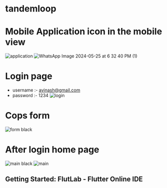 # tandemloop
# Mobile Application icon in the mobile view
![application](https://github.com/Avinashkumar1307/Tandemloop-assignment/assets/121241717/3e8eb68c-beb1-4306-9cf9-42f33c8747e7)
![WhatsApp Image 2024-05-25 at 6 32 40 PM (1)](https://github.com/Avinashkumar1307/Tandemloop-assignment/assets/121241717/fecf8be5-1667-4b63-b25e-c728b7ab39a8)
# Login page 
- username :- avinash@gmail.com
- password :- 1234
![login](https://github.com/Avinashkumar1307/Tandemloop-assignment/assets/121241717/b912b007-0f77-4665-8025-e73fb35469ba)
# Cops form
![form black](https://github.com/Avinashkumar1307/Tandemloop-assignment/assets/121241717/f1c76827-e77c-4b6d-b23a-e2fd70f64bc1)
# After login home page
![main black](https://github.com/Avinashkumar1307/Tandemloop-assignment/assets/121241717/98f50d75-333d-4b06-b8bd-f536ec1614c6)
![main](https://github.com/Avinashkumar1307/Tandemloop-assignment/assets/121241717/2ca6399a-7097-4666-8ec9-c4bb2c24c63a)





## Getting Started: FlutLab - Flutter Online IDE


